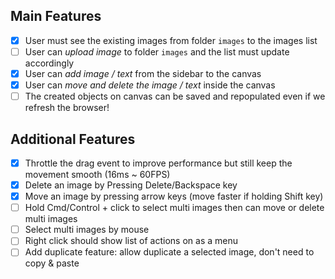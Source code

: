 ## Main Features

- [x] User must see the existing images from folder `images` to the images list
- [ ] User can _upload image_ to folder `images` and the list must update accordingly
- [x] User can _add image / text_ from the sidebar to the canvas
- [x] User can _move and delete the image / text_ inside the canvas
- [ ] The created objects on canvas can be saved and repopulated even if we refresh the browser!

## Additional Features

- [x] Throttle the drag event to improve performance but still keep the movement smooth (16ms ~ 60FPS)
- [x] Delete an image by Pressing Delete/Backspace key
- [x] Move an image by pressing arrow keys (move faster if holding Shift key)
- [ ] Hold Cmd/Control + click to select multi images then can move or delete multi images
- [ ] Select multi images by mouse
- [ ] Right click should show list of actions on as a menu
- [ ] Add duplicate feature: allow duplicate a selected image, don't need to copy & paste
